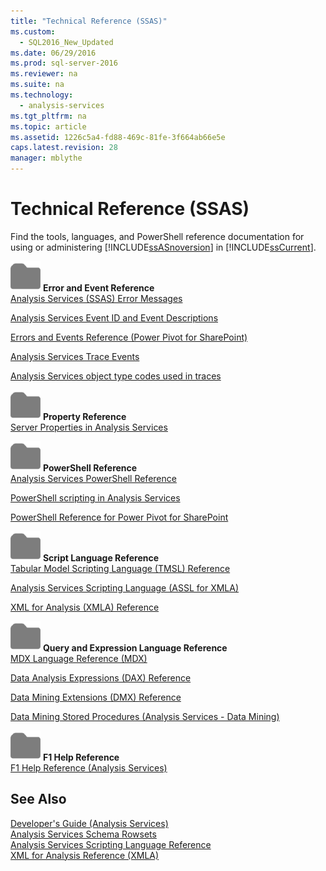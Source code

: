 ```yaml
---
title: "Technical Reference (SSAS)"
ms.custom: 
  - SQL2016_New_Updated
ms.date: 06/29/2016
ms.prod: sql-server-2016
ms.reviewer: na
ms.suite: na
ms.technology: 
  - analysis-services
ms.tgt_pltfrm: na
ms.topic: article
ms.assetid: 1226c5a4-fd88-469c-81fe-3f664ab66e5e
caps.latest.revision: 28
manager: mblythe
---
```

# Technical Reference (SSAS)
Find the tools, languages, and PowerShell reference documentation for using or administering [!INCLUDE[ssASnoversion](../../Topics/TopicNameContainA/includes/ssASnoversion_md.md)] in [!INCLUDE[ssCurrent](../../Topics/TopicNameContainA/includes/ssCurrent_md.md)].  
  
 ![Small File Folder Icon](../../Topics/TopicNameNotContainA/media/filefolder_small.png "filefolder_small") **Error and Event Reference**  
 [Analysis Services (SSAS) Error Messages](http://social.technet.microsoft.com/wiki/contents/articles/17991.analysis-services-ssas-error-messages.aspx)  
  
 [Analysis Services Event ID and Event Descriptions](http://social.technet.microsoft.com/wiki/contents/articles/1193.analysis-services-event-id-and-event-descriptions.aspx)  
  
 [Errors and Events Reference (Power Pivot for SharePoint)](../../Topics/TopicNameNotContainA/Errors-and-Events-Reference--Power-Pivot-for-SharePoint-.md)  
  
 [Analysis Services Trace Events](../../Topics/TopicNameNotContainA/Analysis-Services-Trace-Events.md)  
  
 [Analysis Services object type codes used in traces](../../Topics/TopicNameNotContainA/Analysis-Services-object-type-codes-used-in-traces.md)  
  
 ![Small File Folder Icon](../../Topics/TopicNameNotContainA/media/filefolder_small.png "filefolder_small") **Property Reference**  
 [Server Properties in Analysis Services](../../Topics/TopicNameNotContainA/Server-Properties-in-Analysis-Services.md)  
  
 ![Small File Folder Icon](../../Topics/TopicNameNotContainA/media/filefolder_small.png "filefolder_small") **PowerShell Reference**  
 [Analysis Services PowerShell Reference](../../Topics/TopicNameNotContainA/Analysis-Services-PowerShell-Reference.md)  
  
 [PowerShell scripting in Analysis Services](../../Topics/TopicNameNotContainA/PowerShell-scripting-in-Analysis-Services.md)  
  
 [PowerShell Reference for Power Pivot for SharePoint](../../Topics/TopicNameNotContainA/PowerShell-Reference-for-Power-Pivot-for-SharePoint.md)  
  
 ![Small File Folder Icon](../../Topics/TopicNameNotContainA/media/filefolder_small.png "filefolder_small") **Script Language Reference**  
 [Tabular Model Scripting Language (TMSL) Reference](assetId:///c700d7f8-7e01-4052-a9ad-8200dd4009f2)  
  
 [Analysis Services Scripting Language (ASSL for XMLA)](assetId:///ca0e852e-9002-4224-a0f0-bd96f2fc5c65)  
  
 [XML for Analysis  (XMLA) Reference](assetId:///88045e05-ce47-4e28-999b-7f9c74af9faf)  
  
 ![Small File Folder Icon](../../Topics/TopicNameNotContainA/media/filefolder_small.png "filefolder_small") **Query and Expression Language Reference**  
 [MDX Language Reference (MDX)](assetId:///7e1cb1fb-2a50-41c2-9c70-b853ad6b6c3f)  
  
 [Data Analysis Expressions (DAX) Reference](assetId:///70a82136-0926-4a91-bcb3-e18e82593b0d)  
  
 [Data Mining Extensions (DMX) Reference](assetId:///6d85ca20-de67-4e20-b3b5-b734c6cfcece)  
  
 [Data Mining Stored Procedures (Analysis Services - Data Mining)](../../Topics/TopicNameNotContainA/Data-Mining-Stored-Procedures--Analysis-Services---Data-Mining-.md)  
  
 ![Small File Folder Icon](../../Topics/TopicNameNotContainA/media/filefolder_small.png "filefolder_small") **F1 Help Reference**  
 [F1 Help Reference (Analysis Services)](../../Topics/TopicNameNotContainA/F1-Help-Reference--Analysis-Services-.md)  
  
## See Also  
 [Developer's Guide (Analysis Services)](assetId:///0a6eda76-1c5e-487e-9c8b-1feb09f1a34c)   
 [Analysis Services Schema Rowsets](assetId:///820d4b59-d428-4616-b792-c848e5da407e)   
 [Analysis Services Scripting Language Reference](assetId:///ca0e852e-9002-4224-a0f0-bd96f2fc5c65)   
 [XML for Analysis Reference (XMLA)](assetId:///88045e05-ce47-4e28-999b-7f9c74af9faf)
